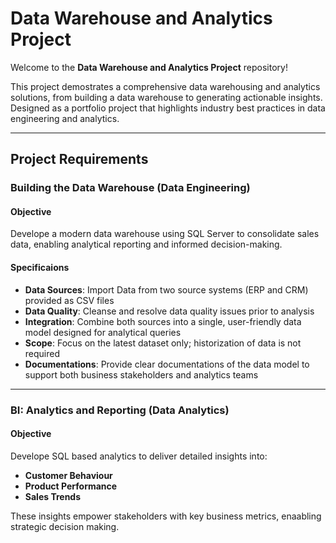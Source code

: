# Data Warehouse and Analytics Project

Welcome to the **Data Warehouse and Analytics Project** repository!

This project demostrates a comprehensive data warehousing and analytics solutions, from building a data warehouse to generating actionable insights. Designed as a portfolio project that highlights industry best practices in data engineering and analytics. 

---

## Project Requirements

### Building the Data Warehouse (Data Engineering)

#### Objective
Develope a modern data warehouse using SQL Server to consolidate sales data, enabling analytical reporting and informed decision-making.

#### Specificaions

- **Data Sources**: Import Data from two source systems (ERP and CRM) provided as CSV files
- **Data Quality**: Cleanse and resolve data quality issues prior to analysis
- **Integration**: Combine both sources into a single, user-friendly data model designed for analytical queries
- **Scope**: Focus on the latest dataset only; historization of data is not required
- **Documentations**: Provide clear documentations of the data model to support both business stakeholders and analytics teams

---

### BI: Analytics and Reporting (Data Analytics)

#### Objective
Develope SQL based analytics to deliver detailed insights into:
- **Customer Behaviour**
- **Product Performance**
- **Sales Trends**

These insights empower stakeholders with key business metrics, enaabling strategic decision making.

